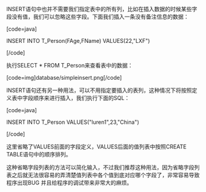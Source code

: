 INSERT语句中也并不需要我们指定表中的所有列，比如在插入数据的时候某些字段没有值，我们可以忽略这些字段。下面我们插入一条没有备注信息的数据：
[code=java]
INSERT INTO T_Person(FAge,FName) VALUES(22,"LXF")
[/code]
执行SELECT * FROM T_Person来查看表中的数据：
[code=img]database/simpleinsert.png[/code]
INSERT语句还有另一种用法，可以不用指定要插入的表列，这种情况下将按照定义表中字段顺序来进行插入，我们执行下面的SQL：
[code=java]
INSERT INTO T_Person VALUES("luren1",23,"China")
[/code]
这里省略了VALUES前面的字段定义，VALUES后面的值列表中按照CREATE TABLE语句中的顺序排列。
这种省略字段列表的方法可以简化输入，不过我们推荐这种用法，因为省略字段列表之后就无法很容易的弄清楚值列表中各个值到底对应哪个字段了，非常容易导致程序出现BUG 并且给程序的调试带来非常大的麻烦。